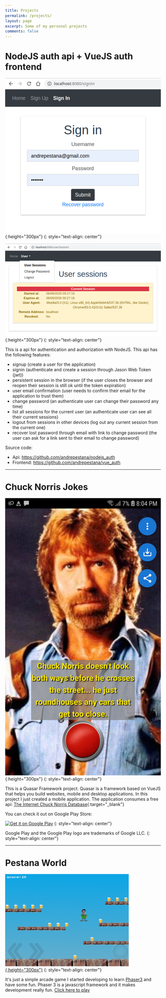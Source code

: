 ```yaml
---
title: Projects
permalink: /projects/
layout: page
excerpt: Some of my personal projects
comments: false
---
```

# NodeJS auth api + VueJS auth frontend
![alt text](/projects/vue_auth1.png "VueJS Auth Frontend signin"){:height="300px"} 
{: style="text-align: center"}

![alt text](/projects/vue_auth2.png "VueJS Auth Frontend user session"){:height="300px"} 
{: style="text-align: center"}

This is a api for authentication and authorization with NodeJS. This api has the following features:
- signup (create a user for the application)
- signin (authenticate and create a session through Jason Web Token (jwt))
- persistent session in the browser (if the user closes the browser and reopen their session is still ok until the token expiration)
- user email confirmation (user needs to confirm their email for the application to trust them)
- change password (an authenticate user can change their password any time)
- list all sessions for the current user (an authenticate user can see all their current sessions)
- logout from sessions in other devices (log out any current session from the current one)
- recover lost password through email with link to change password (the user can ask for a link sent to their email to change password)

Source code: 
- Api: <https://github.com/andrepestana/nodejs_auth>
- Frontend: <https://github.com/andrepestana/vue_auth>


* * *

# Chuck Norris Jokes

![alt text](/cn/phone.jpg "Chuck Norris Jokes app on phone"){:height="300px"} 
{: style="text-align: center"}

This is a Quasar Framework project. Quasar is a framework based on VueJS that helps you build websites, mobile and desktop applications. In this project I just created a mobile application. The application consumes a free api: [The Internet Chuck Norris Database](http://www.icndb.com/api/){:target="_blank"}

You can check it out on Google Play Store:

<a href='https://play.google.com/store/apps/details?id=com.github.andrepestana&pcampaignid=pcampaignidMKT-Other-global-all-co-prtnr-py-PartBadge-Mar2515-1'><img alt='Get it on Google Play' src='https://play.google.com/intl/en_us/badges/static/images/badges/en_badge_web_generic.png' style="height:100px;" /></a>
{: style="text-align: center"}

Google Play and the Google Play logo are trademarks of Google LLC.
{: style="text-align: center"}

* * *
  
  
# Pestana World

[![alt text](/projects/pestana_world.png "Pestana World"){:height="300px"}](/pestana-world/)
{: style="text-align: center"}

It's just a simple arcade game I started developing to learn [Phaser3](https://phaser.io/phaser3) and have some fun. Phaser 3 is a javascript framework and it makes development really fun. [Click here to play](/pestana-world/)

